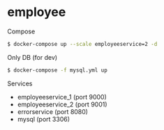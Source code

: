 # employee

Compose
```bash
$ docker-compose up --scale employeeservice=2 -d
```

Only DB (for dev)
```bash
$ docker-compose -f mysql.yml up
```

Services

- employeeservice_1 (port 9000)
- employeeservice_2 (port 9001)
- errorservice (port 8080)
- mysql (port 3306)

